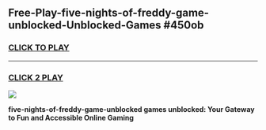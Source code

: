 
## Free-Play-five-nights-of-freddy-game-unblocked-Unblocked-Games #450ob
<h3>
<a href="https://news.freeplayer.one?title=five-nights-of-freddy-game-unblocked&ref=8M">CLICK TO PLAY</a></h3>
<hr>

<h3>
<a href="https://news.freeplayer.one?title=five-nights-of-freddy-game-unblocked&ref=8M">CLICK 2 PLAY</a>
  
</h3>

<a href="https://news.freeplayer.one?title=five-nights-of-freddy-game-unblocked&ref=8M"><img src="https://clearcache.store/games.png"></a>


**five-nights-of-freddy-game-unblocked games unblocked: Your Gateway to Fun and Accessible Online Gaming**
